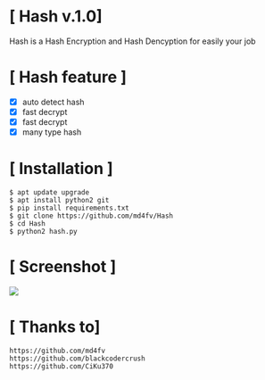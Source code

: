 # [ Hash v.1.0]

Hash is a Hash Encryption and Hash Dencyption for easily your job 

# [ Hash feature ]
- [x] auto detect hash
- [x] fast decrypt
- [x] fast decrypt
- [x] many type hash

# [ Installation ]
```
$ apt update upgrade
$ apt install python2 git
$ pip install requirements.txt
$ git clone https://github.com/md4fv/Hash
$ cd Hash
$ python2 hash.py
```
# [ Screenshot ]
<img src=".images/" />

# [ Thanks to]
```
https://github.com/md4fv
https://github.com/blackcodercrush
https://github.com/CiKu370
```
